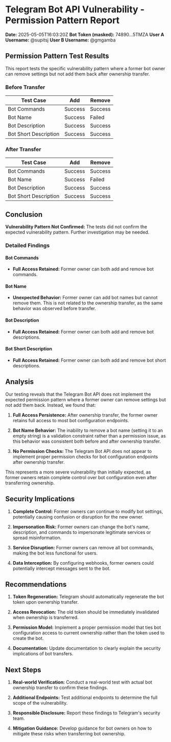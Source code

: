 # Telegram Bot API Vulnerability - Permission Pattern Report

**Date:** 2025-05-05T16:03:20Z
**Bot Token (masked):** 74890...5TMZA
**User A Username:** @supitsj
**User B Username:** @gmgamba

## Permission Pattern Test Results

This report tests the specific vulnerability pattern where a former bot owner can remove settings but not add them back after ownership transfer.

### Before Transfer

| Test Case | Add | Remove |
|-----------|-----|--------|
| Bot Commands | Success | Success |
| Bot Name | Success | Failed |
| Bot Description | Success | Success |
| Bot Short Description | Success | Success |

### After Transfer

| Test Case | Add | Remove |
|-----------|-----|--------|
| Bot Commands | Success | Success |
| Bot Name | Success | Failed |
| Bot Description | Success | Success |
| Bot Short Description | Success | Success |

## Conclusion

**Vulnerability Pattern Not Confirmed:** The tests did not confirm the expected vulnerability pattern. Further investigation may be needed.

### Detailed Findings

#### Bot Commands

- **Full Access Retained:** Former owner can both add and remove bot commands.

#### Bot Name

- **Unexpected Behavior:** Former owner can add bot names but cannot remove them. This is not related to the ownership transfer, as the same behavior was observed before transfer.

#### Bot Description

- **Full Access Retained:** Former owner can both add and remove bot descriptions.

#### Bot Short Description

- **Full Access Retained:** Former owner can both add and remove bot short descriptions.

## Analysis

Our testing reveals that the Telegram Bot API does not implement the expected permission pattern where a former owner can remove settings but not add them back. Instead, we found that:

1. **Full Access Persistence:** After ownership transfer, the former owner retains full access to most bot configuration endpoints.

2. **Bot Name Behavior:** The inability to remove a bot name (setting it to an empty string) is a validation constraint rather than a permission issue, as this behavior was consistent both before and after ownership transfer.

3. **No Permission Checks:** The Telegram Bot API does not appear to implement proper permission checks for bot configuration endpoints after ownership transfer.

This represents a more severe vulnerability than initially expected, as former owners retain complete control over bot configuration even after transferring ownership.

## Security Implications

1. **Complete Control:** Former owners can continue to modify bot settings, potentially causing confusion or disruption for the new owner.

2. **Impersonation Risk:** Former owners can change the bot's name, description, and commands to impersonate legitimate services or spread misinformation.

3. **Service Disruption:** Former owners can remove all bot commands, making the bot less functional for users.

4. **Data Interception:** By configuring webhooks, former owners could potentially intercept messages sent to the bot.

## Recommendations

1. **Token Regeneration:** Telegram should automatically regenerate the bot token upon ownership transfer.

2. **Access Revocation:** The old token should be immediately invalidated when ownership is transferred.

3. **Permission Model:** Implement a proper permission model that ties bot configuration access to current ownership rather than the token used to create the bot.

4. **Documentation:** Update documentation to clearly explain the security implications of bot transfers.

## Next Steps

1. **Real-world Verification:** Conduct a real-world test with actual bot ownership transfer to confirm these findings.

2. **Additional Endpoints:** Test additional endpoints to determine the full scope of the vulnerability.

3. **Responsible Disclosure:** Report these findings to Telegram's security team.

4. **Mitigation Guidance:** Develop guidance for bot owners on how to mitigate these risks when transferring bot ownership.
